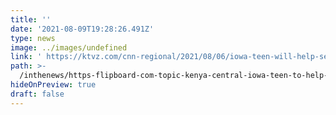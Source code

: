 ```yaml
---
title: ''
date: '2021-08-09T19:28:26.491Z'
type: news
image: ../images/undefined
link: ' https://ktvz.com/cnn-regional/2021/08/06/iowa-teen-will-help-send-feminine-hygiene-products-to-kenya/ '
path: >-
  /inthenews/https-flipboard-com-topic-kenya-central-iowa-teen-to-help-send-feminine-hygiene-products-to-kenya-a-cal0jsw1rz614jdjpm6czg-3aa-3a3473547084-ab247c1fb8-2fflipboard-com
hideOnPreview: true
draft: false
---
```

